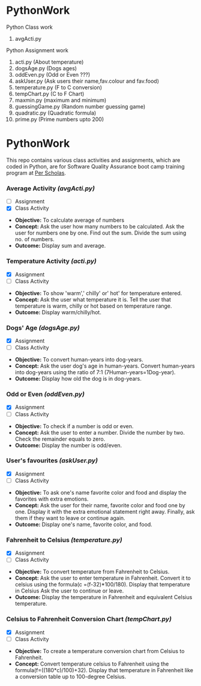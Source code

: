 # PythonWork
Python Class work
1. avgActi.py

Python Assignment work
1. acti.py (About temperature)
2. dogsAge.py (Dogs ages)
3. oddEven.py (Odd or Even ???)
4. askUser.py (Ask users their name,fav.colour and fav.food)
5. temperature.py (F to C conversion)
6. tempChart.py (C to F Chart)
7. maxmin.py (maximum and minimum)
8. guessingGame.py (Random number guessing game)
9. quadratic.py (Quadratic formula)
10. prime.py (Prime numbers upto 200)


# PythonWork
This repo contains various class activities and assignments, which are coded in Python, are for Software Quality Assurance boot camp training program at [Per Scholas](https://perscholas.org/).
### Average Activity *(avgActi.py)*
- [ ] Assignment
- [x] Class Activity
- **Objective:**
To calculate average of numbers
- **Concept:**
Ask the user how many numbers to be calculated.
Ask the user for numbers one by one.
Find out the sum.
Divide the sum using no.  of numbers. 
- **Outcome:**
Display sum and average.
### Temperature Activity *(acti.py)*
- [x] Assignment
- [ ] Class Activity
- **Objective:**
To show 'warm',' chilly' or' hot' for temperature entered. 
- **Concept:**
Ask the user what temperature it is.
Tell the user that temperature is warm, chilly or hot based on temperature range.
- **Outcome:**
Display warm/chilly/hot.
### Dogs' Age *(dogsAge.py)*
- [x] Assignment
- [ ] Class Activity
- **Objective:**
To convert human-years into dog-years. 
- **Concept:**
Ask the user dog's age in human-years.
Convert human-years into dog-years using the ratio of 7:1 (7Human-years=1Dog-year). 
- **Outcome:**
Display how old the dog is in dog-years.
### Odd or Even *(oddEven.py)*
- [x] Assignment
- [ ] Class Activity
- **Objective:**
To check if a number is odd or even.
- **Concept:**
Ask the user to enter a number.
Divide the number by two.
Check the remainder equals to zero.
- **Outcome:**
Display the number is odd/even.
### User's favourites *(askUser.py)*
- [x] Assignment
- [ ] Class Activity
- **Objective:**
To ask one's name favorite color and food and display the favorites with extra emotions.
- **Concept:**
Ask the user for their name, favorite color and food one by one.
Display it with the extra emotional statement right away.
Finally, ask them if they want to leave or continue again.
- **Outcome:**
Display one's name, favorite color, and food.
### Fahrenheit to Celsius *(temperature.py)*
- [x] Assignment
- [ ] Class Activity
- **Objective:**
To convert temperature from Fahrenheit to Celsius.
- **Concept:**
Ask the user to enter temperature in Fahrenheit.
Convert it to celsius using the formula(c =(f-32)*100/180).
Display that temperature in Celsius
Ask the user to continue or leave.
- **Outcome:**
Display the temperature in Fahrenheit and equivalent Celsius temperature.
### Celsius to Fahrenheit Conversion Chart *(tempChart.py)*
- [x] Assignment
- [ ] Class Activity
- **Objective:**
To create a temperature conversion chart from Celsius to Fahrenheit.
- **Concept:**
Convert temperature celsius to Fahrenheit using the formula(f=((180*c)/100)+32).
Display that temperature in Fahrenheit like a conversion table up to 100-degree Celsius.







